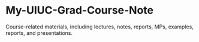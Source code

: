 # My-UIUC-Grad-Course-Note
Course-related materials, including lectures, notes, reports, MPs, examples, reports, and presentations. 
